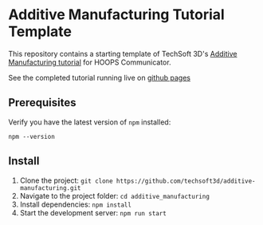 # Additive Manufacturing Tutorial Template

This repository contains a starting template of TechSoft 3D's [Additive Manufacturing tutorial](https://docs.techsoft3d.com/communicator/latest/build/tutorials/additive-manufacturing/intro.html) for HOOPS Communicator.

See the completed tutorial running live on [github pages](https://techsoft3d.github.io/additive-manufacturing/)

## Prerequisites

Verify you have the latest version of `npm` installed:

`npm --version`

## Install

1. Clone the project: `git clone https://github.com/techsoft3d/additive-manufacturing.git`
2. Navigate to the project folder: `cd additive_manufacturing`
3. Install dependencies: `npm install` 
4. Start the development server: `npm run start`
